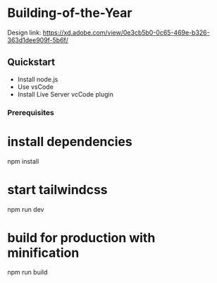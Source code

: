 
# Building-of-the-Year

Design link: https://xd.adobe.com/view/0e3cb5b0-0c65-469e-b326-363d1dee909f-5b6f/

## Quickstart

- Install node.js
- Use vsCode
- Install Live Server vcCode plugin

### Prerequisites


# install dependencies
npm install

# start tailwindcss
npm run dev

# build for production with minification
npm run build

```

